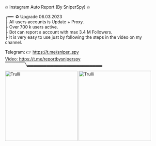 🔥 Instagram Auto Report (By SniperSpy) 🔥 
       <br>
       
╭━━╴♻️ Upgrade 06.03.2023
<br>
├  All users accounts is Update + Proxy.
<br>
├  Over 700 k users active. 
<br>
├  Bot can report a account with max 3.4 M Followers.
<br>
├  It is very easy to use just by following the steps in the video on my channel.
<br>

 
 Telegram: 👉  https://t.me/sniper_spy
 <br>
 Video: https://t.me/reportbysniperspy
▔▔▔▔▔▔╲▂▂▂▂▂▂▂▂▂▂▂▂▂▂▂▂▂▂▂▂▂▂▂


<img src="https://i.postimg.cc/Xvn3zSFy/sniepr1.jpg" alt="Trulli" width="239" height="232">
<img src="https://i.postimg.cc/Y2v43YtB/sniper2.jpg" alt="Trulli" width="239" height="232">
